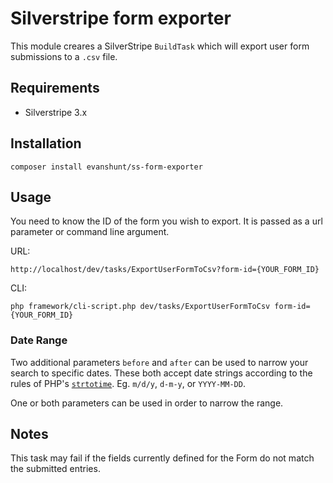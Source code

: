 # Silverstripe form exporter

This module creares a SilverStripe `BuildTask` which will export user form submissions to a `.csv` file.

## Requirements

* Silverstripe 3.x

## Installation 

    composer install evanshunt/ss-form-exporter

## Usage

You need to know the ID of the form you wish to export. It is passed as a url parameter or command line argument.

URL:
    
    http://localhost/dev/tasks/ExportUserFormToCsv?form-id={YOUR_FORM_ID}

CLI:
  
    php framework/cli-script.php dev/tasks/ExportUserFormToCsv form-id={YOUR_FORM_ID}

### Date Range

Two additional parameters `before` and `after` can be used to narrow your search to specific dates. These both accept date strings according to the rules of PHP's [`strtotime`](https://secure.php.net/manual/en/function.strtotime.php). Eg. `m/d/y`, `d-m-y`, or `YYYY-MM-DD`.

One or both parameters can be used in order to narrow the range.

## Notes

This task may fail if the fields currently defined for the Form do not match the submitted entries.